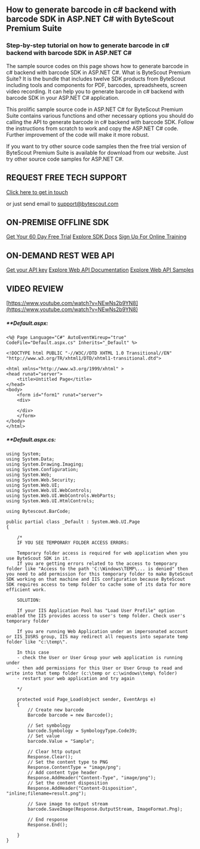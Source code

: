 ## How to generate barcode in c# backend with barcode SDK in ASP.NET C# with ByteScout Premium Suite

### Step-by-step tutorial on how to generate barcode in c# backend with barcode SDK in ASP.NET C#

The sample source codes on this page shows how to generate barcode in c# backend with barcode SDK in ASP.NET C#. What is ByteScout Premium Suite? It is the bundle that includes twelve SDK products from ByteScout including tools and components for PDF, barcodes, spreadsheets, screen video recording. It can help you to generate barcode in c# backend with barcode SDK in your ASP.NET C# application.

This prolific sample source code in ASP.NET C# for ByteScout Premium Suite contains various functions and other necessary options you should do calling the API to generate barcode in c# backend with barcode SDK. Follow the instructions from scratch to work and copy the ASP.NET C# code. Further improvement of the code will make it more robust.

If you want to try other source code samples then the free trial version of ByteScout Premium Suite is available for download from our website. Just try other source code samples for ASP.NET C#.

## REQUEST FREE TECH SUPPORT

[Click here to get in touch](https://bytescout.zendesk.com/hc/en-us/requests/new?subject=ByteScout%20Premium%20Suite%20Question)

or just send email to [support@bytescout.com](mailto:support@bytescout.com?subject=ByteScout%20Premium%20Suite%20Question) 

## ON-PREMISE OFFLINE SDK 

[Get Your 60 Day Free Trial](https://bytescout.com/download/web-installer?utm_source=github-readme)
[Explore SDK Docs](https://bytescout.com/documentation/index.html?utm_source=github-readme)
[Sign Up For Online Training](https://academy.bytescout.com/)


## ON-DEMAND REST WEB API

[Get your API key](https://pdf.co/documentation/api?utm_source=github-readme)
[Explore Web API Documentation](https://pdf.co/documentation/api?utm_source=github-readme)
[Explore Web API Samples](https://github.com/bytescout/ByteScout-SDK-SourceCode/tree/master/PDF.co%20Web%20API)

## VIDEO REVIEW

[https://www.youtube.com/watch?v=NEwNs2b9YN8](https://www.youtube.com/watch?v=NEwNs2b9YN8)




<!-- code block begin -->

##### ****Default.aspx:**
    
```
<%@ Page Language="C#" AutoEventWireup="true"  CodeFile="Default.aspx.cs" Inherits="_Default" %>

<!DOCTYPE html PUBLIC "-//W3C//DTD XHTML 1.0 Transitional//EN" "http://www.w3.org/TR/xhtml1/DTD/xhtml1-transitional.dtd">

<html xmlns="http://www.w3.org/1999/xhtml" >
<head runat="server">
    <title>Untitled Page</title>
</head>
<body>
    <form id="form1" runat="server">
    <div>
    
    </div>
    </form>
</body>
</html>

```

<!-- code block end -->    

<!-- code block begin -->

##### ****Default.aspx.cs:**
    
```
using System;
using System.Data;
using System.Drawing.Imaging;
using System.Configuration;
using System.Web;
using System.Web.Security;
using System.Web.UI;
using System.Web.UI.WebControls;
using System.Web.UI.WebControls.WebParts;
using System.Web.UI.HtmlControls;

using Bytescout.BarCode;

public partial class _Default : System.Web.UI.Page
{

    /*
    IF YOU SEE TEMPORARY FOLDER ACCESS ERRORS: 

    Temporary folder access is required for web application when you use ByteScout SDK in it.
    If you are getting errors related to the access to temporary folder like "Access to the path 'C:\Windows\TEMP\... is denied" then you need to add permission for this temporary folder to make ByteScout SDK working on that machine and IIS configuration because ByteScout SDK requires access to temp folder to cache some of its data for more efficient work.

    SOLUTION:

    If your IIS Application Pool has "Load User Profile" option enabled the IIS provides access to user's temp folder. Check user's temporary folder

    If you are running Web Application under an impersonated account or IIS_IUSRS group, IIS may redirect all requests into separate temp folder like "c:\temp\".

    In this case
    - check the User or User Group your web application is running under
    - then add permissions for this User or User Group to read and write into that temp folder (c:\temp or c:\windows\temp\ folder)
    - restart your web application and try again

    */

    protected void Page_Load(object sender, EventArgs e)
    {
        // Create new barcode
        Barcode barcode = new Barcode();

        // Set symbology
        barcode.Symbology = SymbologyType.Code39;
        // Set value
        barcode.Value = "Sample";

        // Clear http output
        Response.Clear();
        // Set the content type to PNG
        Response.ContentType = "image/png";
        // Add content type header
        Response.AddHeader("Content-Type", "image/png");
        // Set the content disposition
        Response.AddHeader("Content-Disposition", "inline;filename=result.png");

        // Save image to output stream
        barcode.SaveImage(Response.OutputStream, ImageFormat.Png);

        // End response
        Response.End();

    }
}

```

<!-- code block end -->